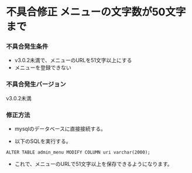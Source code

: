 # 不具合修正 メニューの文字数が50文字まで
### 不具合発生条件
- v3.0.2未満で、メニューのURLを51文字以上にする
- メニューを登録できない

### 不具合発生バージョン
v3.0.2未満

### 修正方法

- mysqlのデータベースに直接接続する。

- 以下のSQLを実行する。

~~~
ALTER TABLE admin_menu MODIFY COLUMN uri varchar(2000);
~~~

- これで、メニューのURLで51文字以上を保存できるようになります。